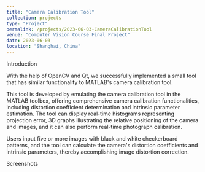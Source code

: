 ```yaml
---
title: "Camera Calibration Tool" 
collection: projects
type: "Project"
permalink: /projects/2023-06-03-CameraCalibrationTool
venue: "Computer Vision Course Final Project"
date: 2023-06-03
location: "Shanghai, China"
---
```


Introduction

With the help of OpenCV and Qt, we successfully implemented a small 
tool that has similar functionality to MATLAB's camera calibration tool.

This tool is developed by emulating the camera calibration tool in the MATLAB toolbox, offering comprehensive camera calibration functionalities, including distortion coefficient determination and intrinsic parameter estimation. The tool can display real-time histograms representing projection error, 3D graphs illustrating the relative positioning of the camera and images, and it can also perform real-time photograph calibration.

Users input five or more images with black and white checkerboard patterns, and the tool can calculate the camera's distortion coefficients and intrinsic parameters, thereby accomplishing image distortion correction.

Screenshots
